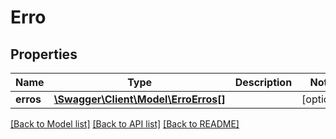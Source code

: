 # Erro

## Properties
Name | Type | Description | Notes
------------ | ------------- | ------------- | -------------
**erros** | [**\Swagger\Client\Model\ErroErros[]**](ErroErros.md) |  | [optional] 

[[Back to Model list]](../../README.md#documentation-for-models) [[Back to API list]](../../README.md#documentation-for-api-endpoints) [[Back to README]](../../README.md)

